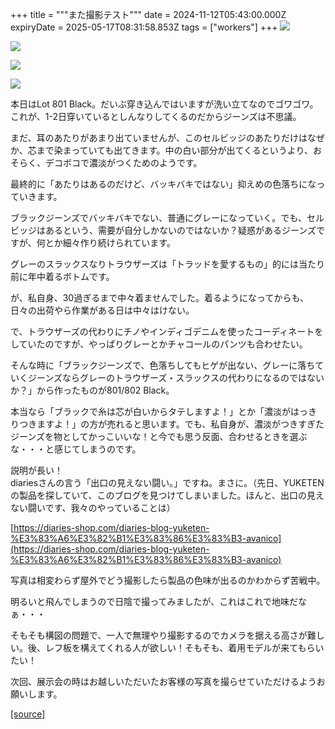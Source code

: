 +++
title = """また撮影テスト"""
date = 2024-11-12T05:43:00.000Z
expiryDate = 2025-05-17T08:31:58.853Z
tags = ["workers"]
+++
[![](https://blogger.googleusercontent.com/img/b/R29vZ2xl/AVvXsEhnKucvkHghn2jNET0jIxhklPNX_cDbAzRuwPQfeYJ9jvLT7yYEDrgLncDZtqwuUmlETYHRNcSEeB75GIFTBnfRyBbLeUZJoPqVqUfoUVFi2ndYvK9NYaoHciF2G4KdA78FmiE8WqhmURQAe6F1ixetXBCgXeezhqmI-YXpZdJpHm-zXuP35DKdFSVrMOk/w456-h640/DSC_4905.jpg)](https://blogger.googleusercontent.com/img/b/R29vZ2xl/AVvXsEhnKucvkHghn2jNET0jIxhklPNX_cDbAzRuwPQfeYJ9jvLT7yYEDrgLncDZtqwuUmlETYHRNcSEeB75GIFTBnfRyBbLeUZJoPqVqUfoUVFi2ndYvK9NYaoHciF2G4KdA78FmiE8WqhmURQAe6F1ixetXBCgXeezhqmI-YXpZdJpHm-zXuP35DKdFSVrMOk/s2000/DSC_4905.jpg)

  

[![](https://blogger.googleusercontent.com/img/b/R29vZ2xl/AVvXsEhoIzPs-tz0oO8295Go-Dot5U-3WL-fhJXFbUvUk5lsn-kThfZaJOv8PoSemXleT_VVrPAeAb7fXsUkJr9jyCCzOIwiEFBGDrYcISfsMcT5pA74q0ceyUZQXnbOgMMsT5Xa5jBEBTC15l6jkgkUey0yP9w6qUh-QkNBV9A2roySSSkbmsgfFoo25ma50Zc/w456-h640/DSC_4902.jpg)](https://blogger.googleusercontent.com/img/b/R29vZ2xl/AVvXsEhoIzPs-tz0oO8295Go-Dot5U-3WL-fhJXFbUvUk5lsn-kThfZaJOv8PoSemXleT_VVrPAeAb7fXsUkJr9jyCCzOIwiEFBGDrYcISfsMcT5pA74q0ceyUZQXnbOgMMsT5Xa5jBEBTC15l6jkgkUey0yP9w6qUh-QkNBV9A2roySSSkbmsgfFoo25ma50Zc/s2000/DSC_4902.jpg)

  

[![](https://blogger.googleusercontent.com/img/b/R29vZ2xl/AVvXsEhmHDxPvlQwyh-lJyrATTQM9eRFBuszM06it0pCM6dGitYUwcsJuUxaBatQinlVN25x9jt-as2siiDEUHN-7SdiuduTK4eTUEfvI5mS1i9zYEe5Xex6jNhhsKAxRcnNOHDIhk1Ngdagb3o_o2zO2nv7QU30PLQfJCbbdhvY66wIB7XAJd1mpvRMDA8eUPM/w456-h640/DSC_4899.jpg)](https://blogger.googleusercontent.com/img/b/R29vZ2xl/AVvXsEhmHDxPvlQwyh-lJyrATTQM9eRFBuszM06it0pCM6dGitYUwcsJuUxaBatQinlVN25x9jt-as2siiDEUHN-7SdiuduTK4eTUEfvI5mS1i9zYEe5Xex6jNhhsKAxRcnNOHDIhk1Ngdagb3o_o2zO2nv7QU30PLQfJCbbdhvY66wIB7XAJd1mpvRMDA8eUPM/s2000/DSC_4899.jpg)

  

[![](https://blogger.googleusercontent.com/img/b/R29vZ2xl/AVvXsEiLn53wjDEnqUPFk1ZE6r8SPKGhwDXcYO3lcfuI1pgvQindX1Cyajbc3pmDWSAvXemBO9aS-WGbVS8UlHLABVhMw0sw8Rsd9ffFP2CGhMpIdufdShpjEVcmgWwSeKD_jFAdlNuPDhzlKqU6jYQ_Gqu53iC0DAze1ic2YbZpurtojakpKErwILuYLjLkR0I/w458-h640/DSC_4897.jpg)](https://blogger.googleusercontent.com/img/b/R29vZ2xl/AVvXsEiLn53wjDEnqUPFk1ZE6r8SPKGhwDXcYO3lcfuI1pgvQindX1Cyajbc3pmDWSAvXemBO9aS-WGbVS8UlHLABVhMw0sw8Rsd9ffFP2CGhMpIdufdShpjEVcmgWwSeKD_jFAdlNuPDhzlKqU6jYQ_Gqu53iC0DAze1ic2YbZpurtojakpKErwILuYLjLkR0I/s2000/DSC_4897.jpg)

  

本日はLot 801 Black。だいぶ穿き込んではいますが洗い立てなのでゴワゴワ。これが、1-2日穿いているとしんなりしてくるのだからジーンズは不思議。

まだ、耳のあたりがあまり出ていませんが、このセルビッジのあたりだけはなぜか、芯まで染まっていても出てきます。中の白い部分が出てくるというより、おそらく、デコボコで濃淡がつくためのようです。

最終的に「あたりはあるのだけど、バッキバキではない」抑えめの色落ちになっていきます。

ブラックジーンズでバッキバキでない、普通にグレーになっていく。でも、セルビッジはあるという、需要が自分しかないのではないか？疑惑があるジーンズですが、何とか細々作り続けられています。

  

グレーのスラックスなりトラウザーズは「トラッドを愛するもの」的には当たり前に年中着るボトムです。

が、私自身、30過ぎるまで中々着ませんでした。着るようになってからも、日々の出荷やら作業がある日は中々はけない。

で、トラウザーズの代わりにチノやインディゴデニムを使ったコーディネートをしていたのですが、やっぱりグレーとかチャコールのパンツも合わせたい。

そんな時に「ブラックジーンズで、色落ちしてもヒゲが出ない、グレーに落ちていくジーンズならグレーのトラウザーズ・スラックスの代わりになるのではないか？」から作ったものが801/802 Black。

  

本当なら「ブラックで糸は芯が白いからタテしますよ！」とか「濃淡がはっきりつきますよ！」の方が売れると思います。でも、私自身が、濃淡がつきすぎたジーンズを物としてかっこいいな！と今でも思う反面、合わせるときを選ぶな・・・と感じてしまうのです。

説明が長い！  
diariesさんの言う「出口の見えない闘い。」ですね。まさに。（先日、YUKETENの製品を探していて、このブログを見つけてしまいました。ほんと、出口の見えない闘いです、我々のやっていることは）

[https://diaries-shop.com/diaries-blog-yuketen-%E3%83%A6%E3%82%B1%E3%83%86%E3%83%B3-avanico](https://diaries-shop.com/diaries-blog-yuketen-%E3%83%A6%E3%82%B1%E3%83%86%E3%83%B3-avanico)

  

写真は相変わらず屋外でどう撮影したら製品の色味が出るのかわからず苦戦中。

明るいと飛んでしまうので日陰で撮ってみましたが、これはこれで地味だなぁ・・・

そもそも構図の問題で、一人で無理やり撮影するのでカメラを据える高さが難しい。後、レフ板を構えてくれる人が欲しい！そもそも、着用モデルが来てもらいたい！

次回、展示会の時はお越しいただいたお客様の写真を撮らせていただけるようお願いします。

[[source]](https://eworkers.blogspot.com/2024/11/blog-post_12.html)
